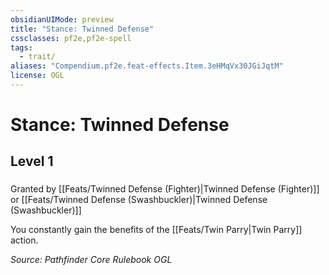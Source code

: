 ```yaml
---
obsidianUIMode: preview
title: "Stance: Twinned Defense"
cssclasses: pf2e,pf2e-spell
tags:
  - trait/
aliases: "Compendium.pf2e.feat-effects.Item.3eHMqVx30JGiJqtM"
license: OGL
---
```

# Stance: Twinned Defense
## Level 1
### 






Granted by [[Feats/Twinned Defense (Fighter)|Twinned Defense (Fighter)]] or [[Feats/Twinned Defense (Swashbuckler)|Twinned Defense (Swashbuckler)]]

You constantly gain the benefits of the [[Feats/Twin Parry|Twin Parry]] action.

*Source: Pathfinder Core Rulebook*
*OGL*